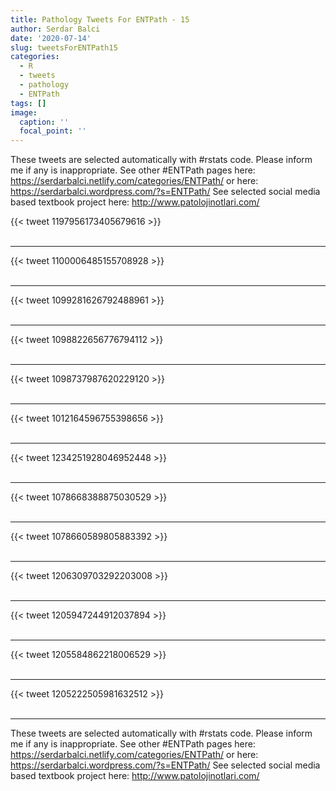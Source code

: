 ```yaml
---
title: Pathology Tweets For ENTPath - 15
author: Serdar Balci
date: '2020-07-14'
slug: tweetsForENTPath15
categories:
  - R
  - tweets
  - pathology
  - ENTPath
tags: []
image:
  caption: ''
  focal_point: ''
---
```



These tweets are selected automatically with #rstats code. Please inform me if any is inappropriate.
See other #ENTPath pages here: https://serdarbalci.netlify.com/categories/ENTPath/  or here: https://serdarbalci.wordpress.com/?s=ENTPath/ 
See selected social media based textbook project here: http://www.patolojinotlari.com/

{{< tweet 1197956173405679616 >}}
<br>
<br>
<hr>
{{< tweet 1100006485155708928 >}}
<br>
<br>
<hr>
{{< tweet 1099281626792488961 >}}
<br>
<br>
<hr>
{{< tweet 1098822656776794112 >}}
<br>
<br>
<hr>
{{< tweet 1098737987620229120 >}}
<br>
<br>
<hr>
{{< tweet 1012164596755398656 >}}
<br>
<br>
<hr>
{{< tweet 1234251928046952448 >}}
<br>
<br>
<hr>
{{< tweet 1078668388875030529 >}}
<br>
<br>
<hr>
{{< tweet 1078660589805883392 >}}
<br>
<br>
<hr>
{{< tweet 1206309703292203008 >}}
<br>
<br>
<hr>
{{< tweet 1205947244912037894 >}}
<br>
<br>
<hr>
{{< tweet 1205584862218006529 >}}
<br>
<br>
<hr>
{{< tweet 1205222505981632512 >}}
<br>
<br>
<hr>


These tweets are selected automatically with #rstats code. Please inform me if any is inappropriate.
See other #ENTPath pages here: https://serdarbalci.netlify.com/categories/ENTPath/  or here: https://serdarbalci.wordpress.com/?s=ENTPath/ 
See selected social media based textbook project here: http://www.patolojinotlari.com/

